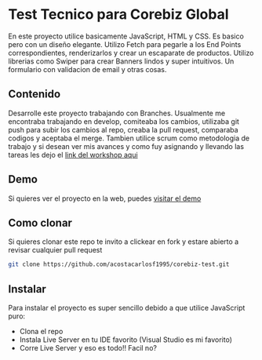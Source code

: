 # Test Tecnico para Corebiz Global
En este proyecto utilice basicamente JavaScript, HTML y CSS. Es basico pero con un diseño elegante. Utilizo Fetch para pegarle a los End Points correspondientes, renderizarlos y crear un escaparate de productos. Utilizo librerias como Swiper para crear Banners lindos y super intuitivos. Un formulario con validacion de email y otras cosas. 

## Contenido
Desarrolle este proyecto trabajando con Branches. Usualmente me encontraba trabajando en develop, comiteaba los cambios, utilizaba git push para subir los cambios al repo, creaba la pull request, comparaba codigos y aceptaba el merge. Tambien utilice scrum como metodologia de trabajo y si desean ver mis avances y como fuy asignando y llevando las tareas les dejo el [link del workshop aqui](https://trello.com/invite/b/HeugFk9a/15dbbf2626fc68e376e1c5a925b92537/test-t%C3%A9cnico-corebiz)

## Demo
Si quieres ver el proyecto en la web, puedes [visitar el demo](https://corebiztest.netlify.app/)

## Como clonar
Si quieres clonar este repo te invito a clickear en fork y estare abierto a revisar cualquier pull request
```bash
git clone https://github.com/acostacarlosf1995/corebiz-test.git
```

## Instalar
Para instalar el proyecto es super sencillo debido a que utilice JavaScript puro: 
* Clona el repo
* Instala Live Server en tu IDE favorito (Visual Studio es mi favorito)
* Corre Live Server y eso es todo!! Facil no?

